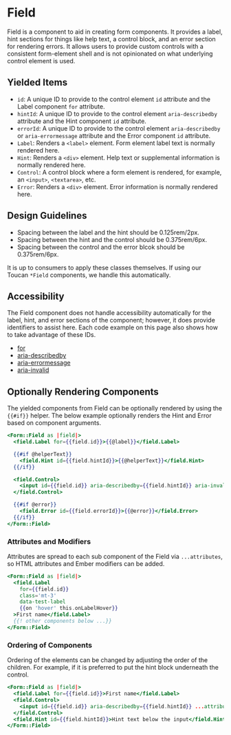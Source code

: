 # Field

Field is a component to aid in creating form components. It provides a label, hint sections for things like help text, a control block, and an error section for rendering errors. It allows users to provide custom controls with a consistent form-element shell and is not opinionated on what underlying control element is used.

## Yielded Items

- `id`: A unique ID to provide to the control element `id` attribute and the Label component `for` attribute.
- `hintId`: A unique ID to provide to the control element `aria-describedby` attribute and the Hint component `id` attribute.
- `errorId`: A unique ID to provide to the control element `aria-describedby` or `aria-errormessage` attribute and the Error component `id` attribute.
- `Label`: Renders a `<label>` element. Form element label text is normally rendered here.
- `Hint`: Renders a `<div>` element. Help text or supplemental information is normally rendered here.
- `Control`: A control block where a form element is rendered, for example, an `<input>`, `<textarea>`, etc.
- `Error`: Renders a `<div>` element. Error information is normally rendered here.

## Design Guidelines

- Spacing between the label and the hint should be 0.125rem/2px.
- Spacing between the hint and the control should be 0.375rem/6px.
- Spacing between the control and the error blcok should be 0.375rem/6px.

It is up to consumers to apply these classes themselves. If using our Toucan `*Field` components, we handle this automatically.

## Accessibility

The Field component does not handle accessibility automatically for the label, hint, and error sections of the component; however, it does provide identifiers to assist here. Each code example on this page also shows how to take advantage of these IDs.

- [for](https://developer.mozilla.org/en-US/docs/Web/HTML/Attributes/for)
- [aria-describedby](https://developer.mozilla.org/en-US/docs/Web/Accessibility/ARIA/Attributes/aria-describedby)
- [aria-errormessage](https://developer.mozilla.org/en-US/docs/Web/Accessibility/ARIA/Attributes/aria-errormessage)
- [aria-invalid](https://developer.mozilla.org/en-US/docs/Web/Accessibility/ARIA/Attributes/aria-invalid)

## Optionally Rendering Components

The yielded components from Field can be optionally rendered by using the `{{#if}}` helper. The below example optionally renders the Hint and Error based on component arguments.

```hbs
<Form::Field as |field|>
  <field.Label for={{field.id}}>{{@label}}</field.Label>

  {{#if @helperText}}
    <field.Hint id={{field.hintId}}>{{@helperText}}</field.Hint>
  {{/if}}

  <field.Control>
    <input id={{field.id}} aria-describedby={{field.hintId}} aria-invalid={{if @error "true"}} aria-errormessage={{if @error field.errorId}}class='border-critical bg-blue' ...attributes />
  </field.Control>

  {{#if @error}}
    <field.Error id={{field.errorId}}>{{@error}}</field.Error>
  {{/if}}
</Form::Field>
```

### Attributes and Modifiers

Attributes are spread to each sub component of the Field via `...attributes`, so HTML attributes and Ember modifiers can be added.

```hbs
<Form::Field as |field|>
  <field.Label
    for={{field.id}}
    class='mt-3'
    data-test-label
    {{on 'hover' this.onLabelHover}}
  >First name</field.Label>
  {{! other components below ...}}
</Form::Field>
```

### Ordering of Components

Ordering of the elements can be changed by adjusting the order of the children. For example, if it is preferred to put the hint block underneath the control.

```hbs
<Form::Field as |field|>
  <field.Label for={{field.id}}>First name</field.Label>
  <field.Control>
    <input id={{field.id}} aria-describedby={{field.hintId}} ...attributes />
  </field.Control>
  <field.Hint id={{field.hintId}}>Hint text below the input</field.Hint>
</Form::Field>
```
